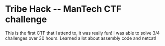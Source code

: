 # Tribe Hack -- ManTech CTF challenge

This is the first CTF that I attend to, it was really fun! I was able to solve 3/4 challenges over 30 hours. Learned a lot about assembly code and netcat!
